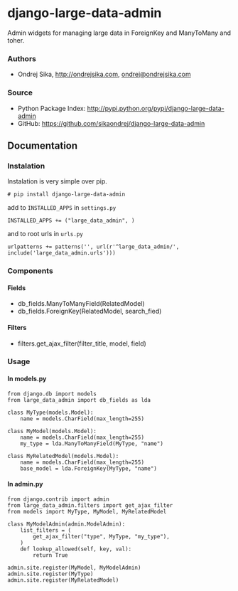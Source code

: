 django-large-data-admin
=======================

Admin widgets for managing large data in ForeignKey and ManyToMany and toher.

### Authors
*  Ondrej Sika, <http://ondrejsika.com>, ondrej@ondrejsika.com

### Source
* Python Package Index: <http://pypi.python.org/pypi/django-large-data-admin>
* GitHub: <https://github.com/sikaondrej/django-large-data-admin>

## Documentation

### Instalation

Instalation is very simple over pip.

    # pip install django-large-data-admin

add to `INSTALLED_APPS` in `settings.py`

    INSTALLED_APPS += ("large_data_admin", )

and to root urls in `urls.py`

    urlpatterns += patterns('', url(r'^large_data_admin/', include('large_data_admin.urls')))

### Components

#### Fields
* db_fields.ManyToManyField(RelatedModel)
* db_fields.ForeignKey(RelatedModel, search_fied)

#### Filters
* filters.get_ajax_filter(filter_title, model, field)

### Usage

#### In models.py

    from django.db import models
    from large_data_admin import db_fields as lda

    class MyType(models.Model):
        name = models.CharField(max_length=255)

    class MyModel(models.Model):
        name = models.CharField(max_length=255)
        my_type = lda.ManyToManyField(MyType, "name")

    class MyRelatedModel(models.Model):
        name = models.CharField(max_length=255)
        base_model = lda.ForeignKey(MyType, "name")

#### In admin.py

    from django.contrib import admin
    from large_data_admin.filters import get_ajax_filter
    from models import MyType, MyModel, MyRelatedModel

    class MyModelAdmin(admin.ModelAdmin):
        list_filters = (
            get_ajax_filter("type", MyType, "my_type"),
        )
        def lookup_allowed(self, key, val):
            return True

    admin.site.register(MyModel, MyModelAdmin)
    admin.site.register(MyType)
    admin.site.register(MyRelatedModel)
